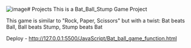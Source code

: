 ![image](https://github.com/user-attachments/assets/97dc7272-7335-4f30-876f-8a1657dde281)# Projects
This is a Bat_Ball_Stump Game Project

This game is similar to "Rock, Paper, Scissors" but with a twist:
Bat beats Ball,
Ball beats Stump,
Stump beats Bat

Deploy - http://127.0.0.1:5500/JavaScript/Bat_ball_game_function.html
